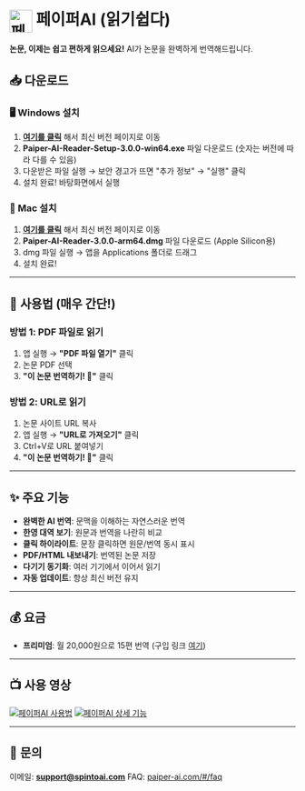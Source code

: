 # <img src="https://paiper-ai-public-bucket.s3.ap-northeast-2.amazonaws.com/paiper-ai-logo-reader-128x128.png" alt="페이퍼AI 로고" width="40px" height="40px" style="vertical-align: middle;" /> 페이퍼AI (읽기쉽다)

**논문, 이제는 쉽고 편하게 읽으세요!** AI가 논문을 완벽하게 번역해드립니다.

## 📥 다운로드

### 🖥️ Windows 설치

1. **[여기를 클릭](https://github.com/spintoai/paiper-ai-reader/releases)** 해서 최신 버전 페이지로 이동
2. **Paiper-AI-Reader-Setup-3.0.0-win64.exe** 파일 다운로드 (숫자는 버전에 따라 다를 수 있음)
3. 다운받은 파일 실행 → 보안 경고가 뜨면 "추가 정보" → "실행" 클릭
4. 설치 완료! 바탕화면에서 실행

### 🍎 Mac 설치

1. **[여기를 클릭](https://github.com/spintoai/paiper-ai-reader/releases)** 해서 최신 버전 페이지로 이동
2. **Paiper-AI-Reader-3.0.0-arm64.dmg** 파일 다운로드 (Apple Silicon용)
3. dmg 파일 실행 → 앱을 Applications 폴더로 드래그
4. 설치 완료!

---

## 🚀 사용법 (매우 간단!)

### 방법 1: PDF 파일로 읽기

1. 앱 실행 → **"PDF 파일 열기"** 클릭
2. 논문 PDF 선택
3. **"이 논문 번역하기! 🚀"** 클릭

### 방법 2: URL로 읽기

1. 논문 사이트 URL 복사
2. 앱 실행 → **"URL로 가져오기"** 클릭
3. Ctrl+V로 URL 붙여넣기
4. **"이 논문 번역하기! 🚀"** 클릭

---

## ✨ 주요 기능

- **완벽한 AI 번역**: 문맥을 이해하는 자연스러운 번역
- **한영 대역 보기**: 원문과 번역을 나란히 비교
- **클릭 하이라이트**: 문장 클릭하면 원문/번역 동시 표시
- **PDF/HTML 내보내기**: 번역된 논문 저장
- **다기기 동기화**: 여러 기기에서 이어서 읽기
- **자동 업데이트**: 항상 최신 버전 유지

---

## 💰 요금

- **프리미엄**: 월 20,000원으로 15편 번역 (구입 링크 [여기](https://paiper-ai.com/#/plan))

---

## 📺 사용 영상

[![페이퍼AI 사용법](https://img.youtube.com/vi/kV6r1ZQWB7E/hqdefault.jpg)](https://www.youtube.com/watch?v=kV6r1ZQWB7E)
[![페이퍼AI 상세 기능](https://img.youtube.com/vi/Lqsx-od1ct0/hqdefault.jpg)](https://www.youtube.com/watch?v=Lqsx-od1ct0)

---

## 📩 문의

이메일: **support@spintoai.com**
FAQ: [paiper-ai.com/#/faq](https://paiper-ai.com/#/faq)
